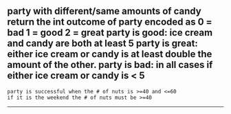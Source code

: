 party with different/same amounts of candy
	return the int outcome of party encoded as
		0 = bad
		1 = good
		2 = great
	party is good: 
		ice cream and candy are both at least 5
	party is great:
		either ice cream or candy is at least double the amount of the other.
	party is bad:
		in all cases if either ice cream or candy is < 5 
--------------------------------------------------------
	party is successful when the # of nuts is >=40 and <=60
	if it is the weekend the # of nuts must be >=40
---------------------------------------------------------
	
